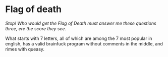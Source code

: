 # Flag of death

_Stop! Who would get the Flag of Death must answer me these questions three, ere
the score they see._

What starts with 7 letters, all of which are among the 7 most popular in
english, has a valid brainfuck program without comments in the middle, and rimes
with queasy.
